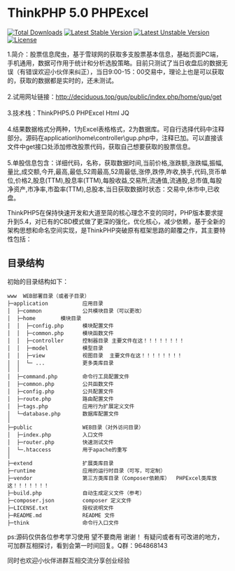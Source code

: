ThinkPHP 5.0 PHPExcel
===============

[![Total Downloads](https://poser.pugx.org/topthink/think/downloads)](https://packagist.org/packages/topthink/think)
[![Latest Stable Version](https://poser.pugx.org/topthink/think/v/stable)](https://packagist.org/packages/topthink/think)
[![Latest Unstable Version](https://poser.pugx.org/topthink/think/v/unstable)](https://packagist.org/packages/topthink/think)
[![License](https://poser.pugx.org/topthink/think/license)](https://packagist.org/packages/topthink/think)

1.简介：股票信息爬虫，基于雪球网的获取多支股票基本信息，基础页面PC端，手机通用，数据可作用于统计和分析选股策略。目前只测试了当日收盘后的数据无误（有错误欢迎小伙伴来纠正），当日9:00-15：00交易中，理论上也是可以获取的，获取的数据都是实时的，还未测试。
<br><br>
2.试用网址链接：http://deciduous.top/gup/public/index.php/home/gup/get
<br><br>
3.技术栈：ThinkPHP5.0 PHPExcel Html JQ
<br><br>
4.结果数据格式分两种，1为Excel表格格式，2为数据库。可自行选择代码中注释部分。源码在application\home\controller\gup.php中，注释已加。可以直接该文件中get接口处添加修改股票代码，获取自己想要获取的股票信息。
<br><br>
5.单股信息包含：详细代码，名称，获取数据时间,当前价格,涨跌额,涨跌幅,振幅,量比,成交额,今开,最高,最低,52周最高,52周最低,涨停,跌停,昨收,换手,代码,货币单位,价格2,股息(TTM),股息率(TTM),每股收益,交易所,流通值,流通股,总市值,每股净资产,市净率,市盈率(TTM),总股本,当日获取数据时状态：交易中,休市中,已收盘。


ThinkPHP5在保持快速开发和大道至简的核心理念不变的同时，PHP版本要求提升到5.4，对已有的CBD模式做了更深的强化，优化核心，减少依赖，基于全新的架构思想和命名空间实现，是ThinkPHP突破原有框架思路的颠覆之作，其主要特性包括：


## 目录结构

初始的目录结构如下：

~~~
www  WEB部署目录（或者子目录）
├─application           应用目录
│  ├─common             公共模块目录（可以更改）
│  ├─home        模块目录
│  │  ├─config.php      模块配置文件
│  │  ├─common.php      模块函数文件
│  │  ├─controller      控制器目录 主要文件在这！！！！！！！！
│  │  ├─model           模型目录
│  │  ├─view            视图目录  主要文件在这！！！！！！！！
│  │  └─ ...            更多类库目录
│  │
│  ├─command.php        命令行工具配置文件
│  ├─common.php         公共函数文件
│  ├─config.php         公共配置文件
│  ├─route.php          路由配置文件
│  ├─tags.php           应用行为扩展定义文件
│  └─database.php       数据库配置文件
│
├─public                WEB目录（对外访问目录）
│  ├─index.php          入口文件
│  ├─router.php         快速测试文件
│  └─.htaccess          用于apache的重写
│
├─extend                扩展类库目录
├─runtime               应用的运行时目录（可写，可定制）
├─vendor                第三方类库目录（Composer依赖库）  PHPExcel类库放这！！！！！！！
├─build.php             自动生成定义文件（参考）
├─composer.json         composer 定义文件
├─LICENSE.txt           授权说明文件
├─README.md             README 文件
├─think                 命令行入口文件
~~~
ps:源码仅供各位参考学习使用 望不要商用 谢谢！ 有疑问或者有可改进的地方，可加群互相探讨，看到会第一时间回复。Q群：964868143

同时也欢迎小伙伴进群互相交流分享创业经验
